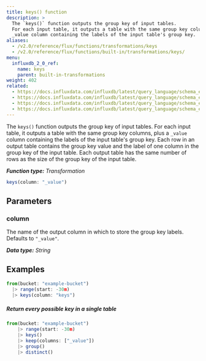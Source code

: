 ```yaml
---
title: keys() function
description: >
  The `keys()` function outputs the group key of input tables.
  For each input table, it outputs a table with the same group key columns, plus a
  _value column containing the labels of the input table's group key.  
aliases:
  - /v2.0/reference/flux/functions/transformations/keys
  - /v2.0/reference/flux/functions/built-in/transformations/keys/
menu:
  influxdb_2_0_ref:
    name: keys
    parent: built-in-transformations
weight: 402
related:
  - https://docs.influxdata.com/influxdb/latest/query_language/schema_exploration/#show-measurements, InfluxQL – SHOW MEASUREMENTS  
  - https://docs.influxdata.com/influxdb/latest/query_language/schema_exploration/#show-field-keys, InfluxQL – SHOW FIELD KEYS  
  - https://docs.influxdata.com/influxdb/latest/query_language/schema_exploration/#show-tag-keys, InfluxQL – SHOW TAG KEYS  
  - https://docs.influxdata.com/influxdb/latest/query_language/schema_exploration/#show-tag-keys, InfluxQL – SHOW SERIES
---
```


The `keys()` function outputs the group key of input tables.
For each input table, it outputs a table with the same group key columns, plus a
`_value` column containing the labels of the input table's group key.
Each row in an output table contains the group key value and the label of one column in the group key of the input table.
Each output table has the same number of rows as the size of the group key of the input table.

_**Function type:** Transformation_

```js
keys(column: "_value")
```

## Parameters

### column
The name of the output column in which to store the group key labels.
Defaults to `"_value"`.

_**Data type:** String_

## Examples
```js
from(bucket: "example-bucket")
  |> range(start: -30m)
  |> keys(column: "keys")
```

##### Return every possible key in a single table
```js
from(bucket: "example-bucket")
    |> range(start: -30m)
    |> keys()
    |> keep(columns: ["_value"])
    |> group()
    |> distinct()
```
